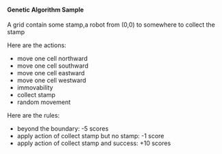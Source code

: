 #### Genetic Algorithm Sample

A grid contain some stamp,a robot from (0,0) to somewhere to collect the stamp

Here are the actions:
+ move one cell northward
+ move one cell southward
+ move one cell eastward
+ move one cell westward
+ immovability
+ collect stamp
+ random movement

Here are the rules:
+ beyond the boundary: -5 scores
+ apply action of collect stamp but no stamp: -1 score
+ apply action of collect stamp and success: +10 scores
